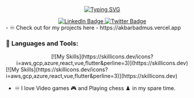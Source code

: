 
<p align="center">
    <a href="https://git.io/typing-svg"><img src="https://readme-typing-svg.demolab.com?font=FFF+Tusj&center=true&width=1000&height=50&duration=4000&pause=1000&lines=Hi%2C+I+am+Akbar.; A+Front+end+developer+Hit+me+up+for+gigs+and+projects.;I'm+open+to+learning." alt="Typing SVG" /></a>
  </p>
 <div id="badges" align="center">
    <a target="_blank" href="[https://www.linkedin.com/in/abolude-peter/](https://www.linkedin.com/in/akbar-badmus-10790a179/)">
      <img src="https://img.shields.io/badge/LinkedIn-blue?style=for-the-badge&logo=linkedin&logoColor=white" alt="LinkedIn Badge"/>
    </a>
    </a>
    <a target="_blank" href="https://twitter.com/akbar_ob">
      <img src="https://img.shields.io/badge/Twitter-blue?style=for-the-badge&logo=twitter&logoColor=white" alt="Twitter Badge"/>
    </a>
  </div>
  - ♾️ Check out for my projects here - https://akbarbadmus.vercel.app

  ### :hammer: **Languages and Tools**:
  <div id="languages" align="center">
  [![My Skills](https://skillicons.dev/icons?i=aws,gcp,azure,react,vue,flutter&perline=3)](https://skillicons.dev)

  </div>
  [![My Skills](https://skillicons.dev/icons?i=aws,gcp,azure,react,vue,flutter&perline=3)](https://skillicons.dev)

  - :infinity: I love Video games :video_game: and Playing chess :chess_pawn:  in my spare time.
